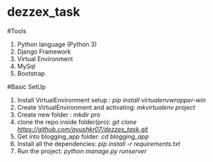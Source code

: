 # dezzex_task

#Tools
1. Python language (Python 3)
2. Django Framework
3. Virtual Environment
4. MySql
5. Bootstrap

#Basic SetUp
1. Install VirtualEnvironment setup : *pip install virtualenvwrapper-win*
2. Create VirtualEnvironment and activating: *mkvirtualenv project*
3. Create new folder : *mkdir pro*
4. clone the repo inside folder(pro): *git clone https://github.com/ayushkr07/dezzex_task.git*
5. Get into blogging_app folder: *cd blogging_app*
6. Install all the dependencies: *pip install -r requirements.txt*
7. Run the project: *python manage.py runserver*
